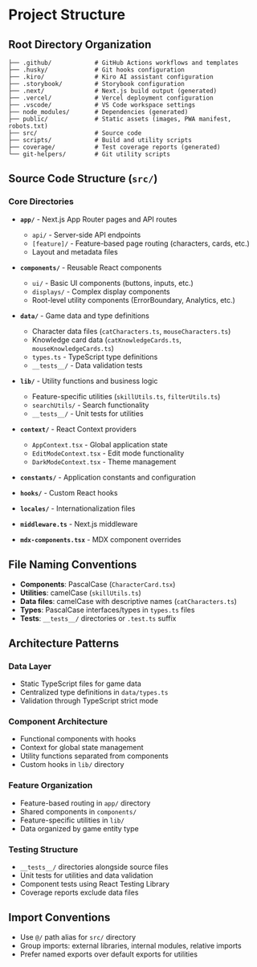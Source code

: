 # Project Structure

## Root Directory Organization

```
├── .github/            # GitHub Actions workflows and templates
├── .husky/             # Git hooks configuration
├── .kiro/              # Kiro AI assistant configuration
├── .storybook/         # Storybook configuration
├── .next/              # Next.js build output (generated)
├── .vercel/            # Vercel deployment configuration
├── .vscode/            # VS Code workspace settings
├── node_modules/       # Dependencies (generated)
├── public/             # Static assets (images, PWA manifest, robots.txt)
├── src/                # Source code
├── scripts/            # Build and utility scripts
├── coverage/           # Test coverage reports (generated)
└── git-helpers/        # Git utility scripts
```

## Source Code Structure (`src/`)

### Core Directories

- **`app/`** - Next.js App Router pages and API routes
  - `api/` - Server-side API endpoints
  - `[feature]/` - Feature-based page routing (characters, cards, etc.)
  - Layout and metadata files

- **`components/`** - Reusable React components
  - `ui/` - Basic UI components (buttons, inputs, etc.)
  - `displays/` - Complex display components
  - Root-level utility components (ErrorBoundary, Analytics, etc.)

- **`data/`** - Game data and type definitions
  - Character data files (`catCharacters.ts`, `mouseCharacters.ts`)
  - Knowledge card data (`catKnowledgeCards.ts`, `mouseKnowledgeCards.ts`)
  - `types.ts` - TypeScript type definitions
  - `__tests__/` - Data validation tests

- **`lib/`** - Utility functions and business logic
  - Feature-specific utilities (`skillUtils.ts`, `filterUtils.ts`)
  - `searchUtils/` - Search functionality
  - `__tests__/` - Unit tests for utilities

- **`context/`** - React Context providers
  - `AppContext.tsx` - Global application state
  - `EditModeContext.tsx` - Edit mode functionality
  - `DarkModeContext.tsx` - Theme management

- **`constants/`** - Application constants and configuration
- **`hooks/`** - Custom React hooks
- **`locales/`** - Internationalization files
- **`middleware.ts`** - Next.js middleware
- **`mdx-components.tsx`** - MDX component overrides

## File Naming Conventions

- **Components**: PascalCase (`CharacterCard.tsx`)
- **Utilities**: camelCase (`skillUtils.ts`)
- **Data files**: camelCase with descriptive names (`catCharacters.ts`)
- **Types**: PascalCase interfaces/types in `types.ts` files
- **Tests**: `__tests__/` directories or `.test.ts` suffix

## Architecture Patterns

### Data Layer

- Static TypeScript files for game data
- Centralized type definitions in `data/types.ts`
- Validation through TypeScript strict mode

### Component Architecture

- Functional components with hooks
- Context for global state management
- Utility functions separated from components
- Custom hooks in `lib/` directory

### Feature Organization

- Feature-based routing in `app/` directory
- Shared components in `components/`
- Feature-specific utilities in `lib/`
- Data organized by game entity type

### Testing Structure

- `__tests__/` directories alongside source files
- Unit tests for utilities and data validation
- Component tests using React Testing Library
- Coverage reports exclude data files

## Import Conventions

- Use `@/` path alias for `src/` directory
- Group imports: external libraries, internal modules, relative imports
- Prefer named exports over default exports for utilities
